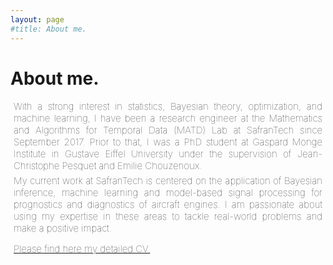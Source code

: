 ```yaml
---
layout: page
#title: About me.
---
```


<h1>About me.

</h1>




<p style="text-align: justify; margin:5px; font-weight:100;font-size:15px"> 
 With a strong interest in <span class="highlight">statistics</span>, Bayesian theory, optimization, and machine learning, I have been a research engineer at the Mathematics and Algorithms for Temporal Data (MATD) Lab at SafranTech since September 2017. Prior to that, I was a PhD student at Gaspard Monge Institute in Gustave Eiffel University under the supervision of Jean-Christophe Pesquet and Emilie Chouzenoux.
</p>

<p style="text-align: justify; margin:5px; font-weight:100;font-size:15px"> 
 My current work at SafranTech is centered on the application of Bayesian inference, machine learning and model-based signal processing for prognostics and diagnostics of aircraft engines. I am passionate about using my expertise in these areas to tackle real-world problems and make a positive impact.
</p>

<a style="text-align: justify; margin:5px; font-weight:050;font-size:15px" href="#" class="btn">Please find here my detailed CV.</a>




